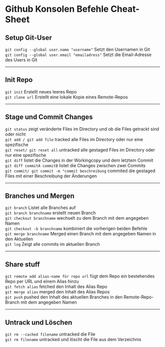 # Github Konsolen Befehle Cheat-Sheet

## Setup Git-User

`git config --global user.name "username"` Setzt den Usernamen in Git  
`git config --global user.email "emailadress"` Setzt die Email-Adresse des Users in Git  

---
## Init Repo
`git init` Erstellt neues leeres Repo  
`git clone url` Erstellt eine lokale Kopie eines Remote-Repos  

---
## Stage und Commit Changes
`git status` zeigt veränderte Files im Directory und ob die Files getrackt sind oder nicht  
`git add / git add file` tracked alle Files im Directory oder nur eine spezifische  
`git reset/ git reset all` untracked alle gestaged Files im Directory oder nur eine spezifische  
`git diff` listet die Changes in der Workingcopy und dem letztem Commit  
`git diff commitA commitB` listet die Changes zwischen zwei Commits  
`git commit/ git commit -m "commit beschreibung` commited die gestaged Files mit einer Beschreibung der Änderungen  

---
## Branches und Mergen
`git branch` Listet alle Branches auf  
`git branch branchname` erstellt neuen Branch  
`git checkout branchname` wechselt zu dem Branch mit dem angegeben Namen   
`git checkout -b branchname` kombiniert die vorherigen beiden Befehle  
`git merge branchname` Merged einen Branch mit dem angegeben Namen in den Aktuellen  
`git log` Zeigt alle commits im aktuellen Branch

---

## Share stuff
`git remote add alias-name für repo url` fügt dem Repo ein bestehendes Repo per URL und einem Alias hinzu  
`git fetch alias` fetched den Inhalt des Alias Repo  
`git merge alias` merged den Inhalt des Alias Repos  
`git push` pushed den Inhalt des aktuellen Branches in den Remote-Repo-Branch  mit dem angegeben Namen

---
## Untrack und Löschen
`git rm --cached filename` untracked die File  
`git rm filename` untracked und löscht die File aus dem Verzeichnis